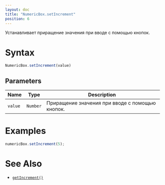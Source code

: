 ```yaml
---
layout: doc
title: "NumericBox.setIncrement"
position: 6
---
```


Устанавливает приращение значения при вводе с помощью кнопок.

# Syntax

```js
NumericBox.setIncrement(value)
```

## Parameters

|Name|Type|Description|
|----|----|-----------|
|`value`|`Number`|Приращение значения при вводе с помощью кнопок.|

# Examples

```js
numericBox.setIncrement(5);
```

# See Also

* [`getIncrement()`](../NumericBox.getIncrement/)
